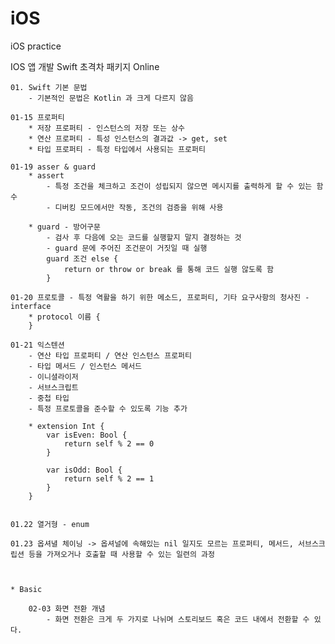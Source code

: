 # iOS
iOS practice


IOS 앱 개발 Swift 초격차 패키지 Online


	01. Swift 기본 문법
		- 기본적인 문법은 Kotlin 과 크게 다르지 않음

	01-15 프로퍼티 
		* 저장 프로퍼티 - 인스턴스의 저장 또는 상수
		* 연산 프로퍼티 - 특성 인스턴스의 결과값 -> get, set
		* 타입 프로퍼티 - 특정 타입에서 사용되는 프로퍼티

	01-19 asser & guard
		* assert
			- 특정 조건을 체크하고 조건이 성립되지 않으면 메시지를 출력하게 할 수 있는 함수
			- 디버킹 모드에서만 작동, 조건의 검증을 위해 사용

		* guard - 방어구문
			- 검사 후 다음에 오는 코드를 실행할지 말지 결정하는 것
			- guard 문에 주어진 조건문이 거짓일 때 실행
			guard 조건 else {
				return or throw or break 를 통해 코드 실행 않도록 함
			}
		
	01-20 프로토콜 - 특정 역활을 하기 위한 메소드, 프로퍼티, 기타 요구사항의 청사진 - interface
		* protocol 이름 {
		}
	
	01-21 익스텐션
		- 연산 타입 프로퍼티 / 연산 인스턴스 프로퍼티
		- 타입 메서드 / 인스턴스 메서드
		- 이니셜라이저
		- 서브스크립트
		- 중첩 타입
		- 특정 프로토콜을 준수할 수 있도록 기능 추가

		* extension Int {
			var isEven: Bool {
				return self % 2 == 0
			}

			var isOdd: Bool {
				return self % 2 == 1
			}
		}


	01.22 열거형 - enum

	01.23 옵셔녈 체이닝 -> 옵셔널에 속해있는 nil 일지도 모르는 프로퍼티, 메서드, 서브스크립션 등을 가져오거나 호출할 때 사용할 수 있는 일련의 과정



	* Basic

		02-03 화면 전환 개념
			- 화면 전환은 크게 두 가지로 나뉘며 스토리보드 혹은 코드 내에서 전환할 수 있다.
		
